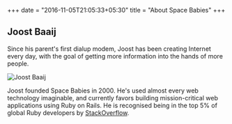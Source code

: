+++
date = "2016-11-05T21:05:33+05:30"
title = "About Space Babies"
+++

## Joost Baaij

Since his parent's first dialup modem, Joost has been creating Internet every day, with the goal of getting more information into the hands of more people.

<img src="/img/joost.jpg" class="img-responsive" alt="Joost Baaij">

Joost founded Space Babies in 2000. He's used almost every web technology imaginable, and currently favors building mission-critical web applications using Ruby on Rails. He is recognised being in the top 5% of global Ruby developers by [StackOverflow](https://stackoverflow.com/users/story/235411).
